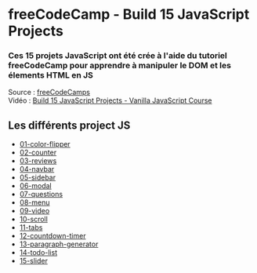 # freeCodeCamp - Build 15 JavaScript Projects

### Ces 15 projets JavaScript ont été crée à l'aide du tutoriel freeCodeCamp pour apprendre à manipuler le DOM et les élements HTML en JS
Source : [freeCodeCamps](https://www.youtube.com/@freecodecamp)  
Vidéo : [Build 15 JavaScript Projects - Vanilla JavaScript Course](https://www.youtube.com/watch?v=3PHXvlpOkf4)

## Les différents project JS

-   [01-color-flipper](./01-color-flipper/)
-   [02-counter](./02-counter/)
-   [03-reviews](./03-reviews/)
-   [04-navbar](./04-navbar/)
-   [05-sidebar](./05-sidebar/)
-   [06-modal](./06-modal/)
-   [07-questions](./07-questions/)
-   [08-menu](./08-menu/)
-   [09-video](./09-video/)
-   [10-scroll](./10-scroll/)
-   [11-tabs](./11-tabs/)
-   [12-countdown-timer](./12-countdown-timer/)
-   [13-paragraph-generator](./13-lorem-ipsum/)
-   [14-todo-list](./14-grocery-bud/)
-   [15-slider](./15-slider/)
